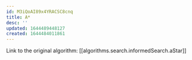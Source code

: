 ```yaml
---
id: M3iQoAI89x4YRACSC8cnq
title: A*
desc: ''
updated: 1644489448127
created: 1644484011861
---
```

Link to the original algorithm: [[algorithms.search.informedSearch.aStar]]
